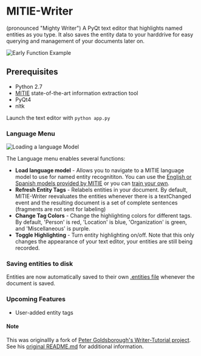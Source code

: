 # MITIE-Writer
(pronounced "Mighty Writer") A PyQt text editor that highlights named entities as you type.  It also saves the entity data to your harddrive for easy querying and management of your documents later on.

![Early Function Example](https://github.com/nickstanisha/NE-Writer/blob/master/screenshots/mitie_1.PNG)

## Prerequisites
* Python 2.7
* [MITIE](https://github.com/mit-nlp/MITIE) state-of-the-art information extraction tool
* PyQt4
* nltk

Launch the text editor with `python app.py`

### Language Menu
![Loading a language Model](https://github.com/nickstanisha/NE-Writer/blob/master/screenshots/loadMITIE.PNG)

The Language menu enables several functions:
* **Load language model** - Allows you to navigate to a MITIE language model to use for named entity recognititon.  You can use the [English or Spanish models provided by MITIE](https://github.com/mit-nlp/MITIE#initial-setup) or you can [train your own](https://github.com/mit-nlp/MITIE/blob/master/examples/python/train_ner.py).
* **Refresh Entity Tags** - Relabels entities in your document.  By default, MITIE-Writer reevaluates the entities whenever there is a textChanged event and the resulting document is a set of complete sentences (fragments are not sent for labeling)
* **Change Tag Colors** - Change the highlighting colors for different tags.  By default, 'Person' is red, 'Location' is blue, 'Organization' is green, and 'Miscellaneous' is purple.
* **Toggle Highlighting** - Turn entity highlighting on/off.  Note that this only changes the appearance of your text editor, your entities are still being recorded.

### Saving entities to disk
Entities are now automatically saved to their own [.entities file](https://github.com/nickstanisha/NE-Writer/wiki/.entities-file) whenever the document is saved.

### Upcoming Features
* User-added entity tags


#### Note
This was originallly a fork of [Peter Goldsborough's Writer-Tutorial project](https://github.com/goldsborough/Writer-Tutorial).  See his [original README.md](https://github.com/goldsborough/Writer-Tutorial/blob/master/README.md) for additional information.
